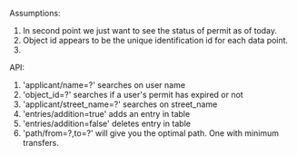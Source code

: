 Assumptions:
1. In second point we just want to see the status of permit as of today.
2. Object id appears to be the unique identification id for each data point.
3. 


API:
1. 'applicant/name=?' searches on user name
2. 'object_id=?' searches if a user's permit has expired or not
3. 'applicant/street_name=?' searches on street_name
4. 'entries/addition=true' adds an entry in table
5. 'entries/addition=false' deletes entry in table
6. 'path/from=?,to=?' will give you the optimal path. One with minimum transfers.

